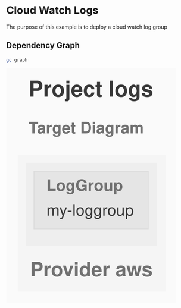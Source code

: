 # Cloud Watch Logs

The purpose of this example is to deploy a cloud watch log group

## Dependency Graph

```sh
gc graph
```

![GraphTarget](artifacts/diagram-target.svg)
